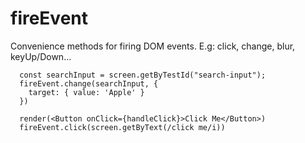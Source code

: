 # fireEvent

Convenience methods for firing DOM events. E.g: click, change, blur, keyUp/Down...

```
  const searchInput = screen.getByTestId("search-input");
  fireEvent.change(searchInput, {
    target: { value: 'Apple' }
  })
```

```
  render(<Button onClick={handleClick}>Click Me</Button>)
  fireEvent.click(screen.getByText(/click me/i))
```
